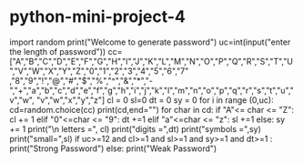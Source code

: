 # python-mini-project-4
import random
print("Welcome to generate password")
uc=int(input("enter the length of password"))
cc=["A","B","C","D","E","F","G","H","I","J","K","L","M","N","O","P","Q","R","S","T","U","V","W","X","Y","Z","0","1","2","3","4","5","6","7"
,"8","9","!","@","#","$","%","^","&","*","-","+","a","b","c","d","e","f","g","h","i","j","k","l","m","n","o","p","q","r","s","t","u","v","w",
"v","w","x","y","z"]
cl = 0
sl=0
dt = 0
sy = 0
for i in range (0,uc):
  cd=random.choice(cc)
  print(cd,end="")
  for char in cd:
     if "A"<= char <= "Z":
         cl += 1
     elif "0"<=char <= "9":
         dt +=1
     elif "a"<=char <= "z":
          sl +=1
     else:
          sy += 1
print("\n letters =", cl)
print("digits =",dt)
print("symbols =",sy)
print("small=",sl)
if uc>=12 and cl>=1 and sl>=1 and sy>=1 and dt>=1 :
  print("Strong Password")
else:
  print("Weak Password")

